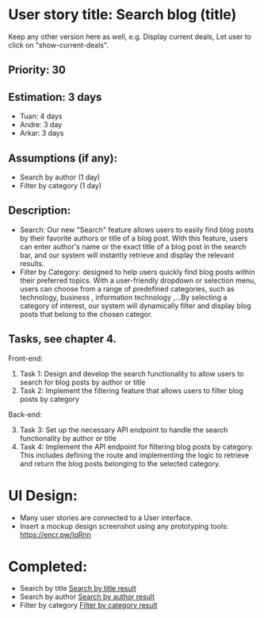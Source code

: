 # User story title: Search blog (title)

Keep any other version here as well, e.g. Display current deals, Let user to click on "show-current-deals".

## Priority: 30

## Estimation: 3 days

- Tuan: 4 days
- Andre: 3 day
- Arkar: 3 days

## Assumptions (if any):

- Search by author (1 day)
- Filter by category (1 day)

## Description:

- Search: Our new "Search" feature allows users to easily find blog posts by their favorite authors or title of a blog post. With this feature, users can enter author's name or the exact title of a blog post in the search bar, and our system will instantly retrieve and display the relevant results.
- Filter by Category: designed to help users quickly find blog posts within their preferred topics. With a user-friendly dropdown or selection menu, users can choose from a range of predefined categories, such as technology, business , information technology ,...By selecting a category of interest, our system will dynamically filter and display blog posts that belong to the chosen categor.

## Tasks, see chapter 4.

Front-end:

1. Task 1: Design and develop the search functionality to allow users to search for blog posts by author or title
2. Task 2: Implement the filtering feature that allows users to filter blog posts by category

Back-end:

3. Task 3: Set up the necessary API endpoint to handle the search functionality by author or title
4. Task 4: Implement the API endpoint for filtering blog posts by category. This includes defining the route and implementing the logic to retrieve and return the blog posts belonging to the selected category.

# UI Design:

- Many user stories are connected to a User interface.
- Insert a mockup design screenshot using any prototyping tools: https://encr.pw/IqRnn

# Completed:

- Search by title
  [Search by title result](../img/search_by_title_result.png)
- Search by author
  [Search by author result](../img/search_by_author_result.png)
- Filter by category
  [Filter by category result](../img/filter_by_category_result.png)